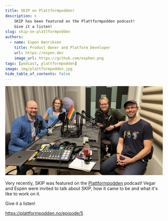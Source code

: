 ```yaml
---
title: SKIP on Plattformpodden!
description: >
    SKIP has been featured on the Plattformpodden podcast!
    Give it a listen!
slug: skip-on-plattformpodden
authors:
  - name: Espen Henriksen
    title: Product Owner and Platform Developer
    url: https://espen.dev
    image_url: https://github.com/esphen.png
tags: [podcast, plattformpodden]
image: img/plattformpodden.jpg
hide_table_of_contents: false
---
```


![Vegar og Espen in the studio](img/plattformpodden.jpg)

Very recently, SKIP was featured on the
[Plattformpodden](https://plattformpodden.no) podcast! Vegar and Espen were
invited to talk about SKIP, how it came to be and what it's like to work on it.

Give it a listen!

https://plattformpodden.no/episode/5
